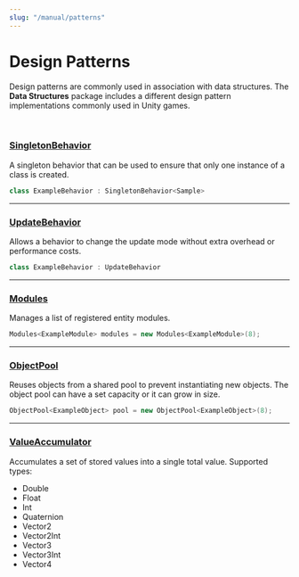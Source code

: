 ```yaml
---
slug: "/manual/patterns"
---
```


# Design Patterns

Design patterns are commonly used in association with data structures. The **Data Structures** package includes a different design pattern implementations commonly used in Unity games.

<br/>

### [SingletonBehavior](/api/Zigurous.DataStructures/SingletonBehavior-1)

A singleton behavior that can be used to ensure that only one instance of a class is created.

```csharp
class ExampleBehavior : SingletonBehavior<Sample>
```

<hr/>

### [UpdateBehavior](/api/Zigurous.DataStructures/UpdateBehavior)

Allows a behavior to change the update mode without extra overhead or performance costs.

```csharp
class ExampleBehavior : UpdateBehavior
```

<hr/>

### [Modules](/api/Zigurous.DataStructures/Modules-1)

Manages a list of registered entity modules.

```csharp
Modules<ExampleModule> modules = new Modules<ExampleModule>(8);
```

<hr/>

### [ObjectPool](/api/Zigurous.DataStructures/ObjectPool-1)

Reuses objects from a shared pool to prevent instantiating new objects. The object pool can have a set capacity or it can grow in size.

```csharp
ObjectPool<ExampleObject> pool = new ObjectPool<ExampleObject>(8);
```

<hr/>

### [ValueAccumulator](/api/Zigurous.DataStructures/ValueAccumulator-1)

Accumulates a set of stored values into a single total value. Supported types:

- Double
- Float
- Int
- Quaternion
- Vector2
- Vector2Int
- Vector3
- Vector3Int
- Vector4
